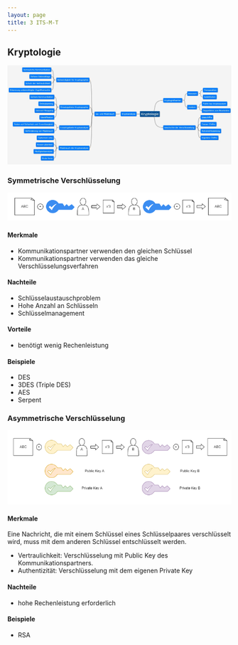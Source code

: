 ```yaml
---
layout: page
title: 3 ITS-M-T
---
```


## Kryptologie

![Kryptologie Mindmap](../images/KryptoplogieMindmap.jpeg)

### Symmetrische Verschlüsselung

![Symmetrische Verschlüsselung](../images/symVerschl.png)

#### Merkmale

- Kommunikationspartner verwenden den gleichen Schlüssel
- Kommunikationspartner verwenden das gleiche Verschlüsselungsverfahren

#### Nachteile

- Schlüsselaustauschproblem
- Hohe Anzahl an Schlüsseln
- Schlüsselmanagement

#### Vorteile

- benötigt wenig Rechenleistung

#### Beispiele

- DES
- 3DES (Triple DES)
- AES
- Serpent

### Asymmetrische Verschlüsselung

![Asymmetrische Verschlüsselung](../images/asymVerschl.png)

#### Merkmale

Eine Nachricht, die mit einem Schlüssel eines Schlüsselpaares verschlüsselt wird, muss mit dem anderen Schlüssel entschlüsselt werden.

- Vertraulichkeit: Verschlüsselung mit Public Key des Kommunikationspartners.
- Authentizität: Verschlüsselung mit dem eigenen Private Key

#### Nachteile

- hohe Rechenleistung erforderlich

#### Beispiele

- RSA

